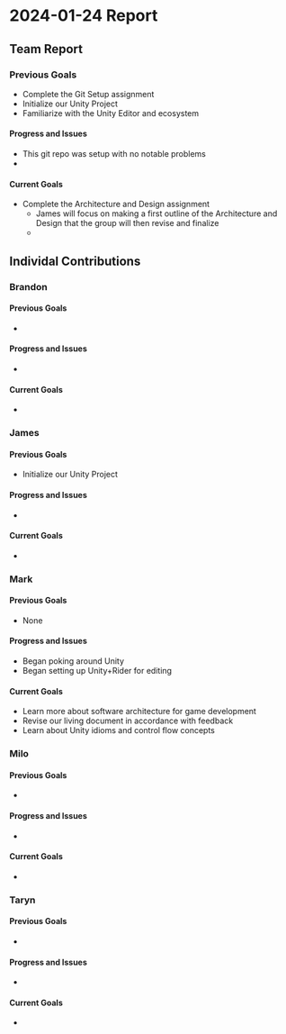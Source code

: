 # 2024-01-24 Report

## Team Report

### Previous Goals

- Complete the Git Setup assignment
- Initialize our Unity Project
- Familiarize with the Unity Editor and ecosystem

#### Progress and Issues

- This git repo was setup with no notable problems
- 

#### Current Goals

- Complete the Architecture and Design assignment
  - James will focus on making a first outline of the Architecture and Design that the group will then revise and finalize
  - 

## Individal Contributions

### Brandon

#### Previous Goals

-

#### Progress and Issues

- 

#### Current Goals

- 


### James

#### Previous Goals

- Initialize our Unity Project

#### Progress and Issues

- 

#### Current Goals

- 


### Mark

#### Previous Goals

- None

#### Progress and Issues

- Began poking around Unity
- Began setting up Unity+Rider for editing

#### Current Goals

- Learn more about software architecture for game development
- Revise our living document in accordance with feedback
- Learn about Unity idioms and control flow concepts


### Milo

#### Previous Goals

- 

#### Progress and Issues

- 

#### Current Goals

- 


### Taryn

#### Previous Goals

- 

#### Progress and Issues

- 

#### Current Goals

- 
